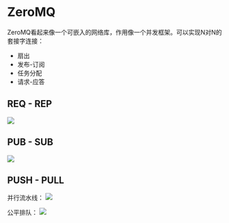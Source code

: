 # ZeroMQ
ZeroMQ看起来像一个可嵌入的网络库，作用像一个并发框架。可以实现N对N的套接字连接：
+ 扇出
+ 发布-订阅
+ 任务分配
+ 请求-应答

## REQ - REP
![](https://img-blog.csdnimg.cn/20181215182136391.png)

## PUB - SUB
![](https://img-blog.csdnimg.cn/2018121518225290.png?x-oss-process=image/watermark,type_ZmFuZ3poZW5naGVpdGk,shadow_10,text_aHR0cHM6Ly9ibG9nLmNzZG4ubmV0L3dlc3Ricm9va2xpdQ==,size_16,color_FFFFFF,t_70)

## PUSH - PULL
并行流水线：
![](https://img-blog.csdnimg.cn/20181215182258794.png?x-oss-process=image/watermark,type_ZmFuZ3poZW5naGVpdGk,shadow_10,text_aHR0cHM6Ly9ibG9nLmNzZG4ubmV0L3dlc3Ricm9va2xpdQ==,size_16,color_FFFFFF,t_70)

公平排队：
![](https://img-blog.csdnimg.cn/20181215182203773.png?x-oss-process=image/watermark,type_ZmFuZ3poZW5naGVpdGk,shadow_10,text_aHR0cHM6Ly9ibG9nLmNzZG4ubmV0L3dlc3Ricm9va2xpdQ==,size_16,color_FFFFFF,t_70)

## 